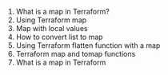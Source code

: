1. What is a map in Terraform?
2. Using Terraform map
3. Map with local values
4. How to convert list to map
5. Using Terraform flatten function with a map
6. Terraform map and tomap functions
7. What is a map in Terraform
